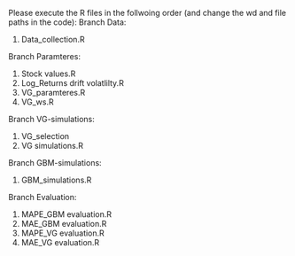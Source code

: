 Please execute the R files in the follwoing order (and change the wd and file paths in the code):
Branch Data:
1. Data_collection.R

Branch Paramteres:
1. Stock values.R
2. Log_Returns drift volatlilty.R
3. VG_paramteres.R
4. VG_ws.R
   
Branch VG-simulations:
1. VG_selection
2. VG simulations.R

Branch GBM-simulations:
1. GBM_simulations.R

Branch Evaluation:
1. MAPE_GBM evaluation.R
2. MAE_GBM evaluation.R
3. MAPE_VG evaluation.R
4. MAE_VG evaluation.R
